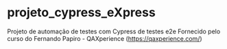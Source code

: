 # projeto_cypress_eXpress
Projeto de automação de testes com Cypress de testes e2e Fornecido pelo curso do Fernando Papiro - QAXperience (https://qaxperience.com/)
